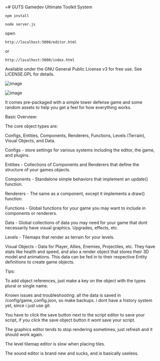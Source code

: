 =# GUTS
Gamedev Ultimate Toolkit System

    npm install

    node server.js

open 

    http://localhost:5000/editor.html
or 

    http://localhost:5000/index.html

Available under the GNU General Public License v3 for free use. See LICENSE.GPL for details.

![image](https://github.com/user-attachments/assets/77f5a78d-bbfe-4d62-b26e-9479ca03dd84)

![image](https://github.com/user-attachments/assets/3f63d70f-cdd1-43f6-97fc-65805144735d)


It comes pre-packaged with a simple tower defense game and some random assets to help you get a feel for how everything works.

Basic Overview:

The core object types are:

Configs, Entities, Components, Renderers, Functions, Levels (Terrain), Visual Objects, and Data.

Configs - store settings for various systems including the editor, the game, and plugins.

Entities - Collections of Components and Renderers that define the structure of your games objects.   

Components - Standalone simple behaviors that implement an update() function.

Renderers - The same as a component, except it implements a draw() function.

Functions - Global functions for your game you may want to include in components or renderers.

Data - Global collections of data you may need for your game that dont necessarily have visual graphics.  Upgrades, effects, etc.

Levels - Tilemaps that render as terrain for your levels.

Visual Objects - Data for Player, Allies, Enemies, Projectiles, etc.  They have stats like health and speed, and also a render object that stores their 3D model and animations.  This data can be fed in to their respective Entity definitions to create game objects.  



Tips:

To add object references, just make a key on the object with the types plural or single name.


Known issues and troubleshooting: 
all the data is saved in /config/game_config.json, so make backups.  i dont have a history system yet, since i just use git.  

You have to click the save button next to the script editor to save your script, if you click the save object button it wont save your script.

The graphics editor tends to stop rendering sometimes, just refresh and it should work again.

The level tilemap editor is slow when placing tiles.

The sound editor is brand new and sucks, and is basically useless.

